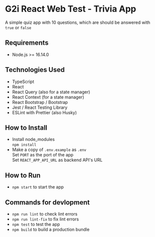 # G2i React Web Test - Trivia App

A simple quiz app with 10 questions, which are should be answered with `true` or `false`

## Requirements

- Node.js >= 16.14.0

## Technologies Used

- TypeScript
- React
- React Query (also for a state manager)
- React Context (for a state manager)
- React Bootstrap / Bootstrap
- Jest / React Testing Library
- ESLint with Prettier (also Husky)

## How to Install
- Install node_modules \
  `npm install`
- Make a copy of `.env.example` as `.env` \
  Set `PORT` as the port of the app \
  Set `REACT_APP_API_URL` as backend API's URL

## How to Run

- `npm start` to start the app

## Commands for devlopment

- `npm run lint` to check lint errors
- `npm run lint-fix` to fix lint errors
- `npm test` to test the app
- `npm build` to build a production bundle
